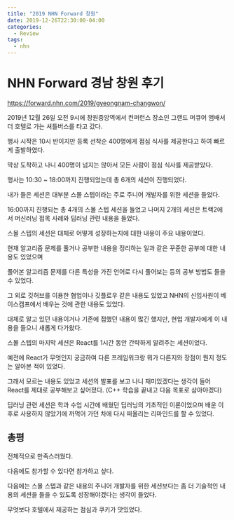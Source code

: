 ```yaml
---
title: "2019 NHN Forward 창원"
date: 2019-12-26T22:30:00-04:00
categories:
  - Review
tags:
  - nhn
---
```


# NHN Forward 경남 창원 후기

https://forward.nhn.com/2019/gyeongnam-changwon/

2019년 12월 26일 오전 9시에 창원중앙역에서 컨퍼런스 장소인 그랜드 머큐어 앰배서더 호텔로 가는 셔틀버스를 타고 갔다.

행사 시작은 10시 반이지만 등록 선착순 400명에게 점심 식사를 제공한다고 하여 빠르게 출발하였다.

막상 도착하고 나니 400명이 넘지는 않아서 모든 사람이 점심 식사를 제공받았다.

행사는 10:30 ~ 18:00까지 진행되었는데 총 6개의 세션이 진행되었다.

내가 들은 세션은 대부분 스몰 스텝이라는 주로 주니어 개발자를 위한 세션을 들었다.

16:00까지 진행되는 총 4개의 스몰 스텝 세션을 들었고 나머지 2개의 세션은 트랙2에서 머신러닝 접목 사례와 딥러닝 관련 내용을 들었다.

스몰 스텝의 세션은 대체로 어떻게 성장하는지에 대한 내용이 주요 내용이었다.

현재 알고리즘 문제를 풀거나 공부한 내용을 정리하는 일과 같은 꾸준한 공부에 대한 내용도 있었으며

풀어본 알고리즘 문제를 다른 특성을 가진 언어로 다시 풀어보는 등의 공부 방법도 들을 수 있었다.

그 외로 깃허브를 이용한 협업이나 깃플로우 같은 내용도 있었고 NHN의 신입사원이 베이스캠프에서 배우는 것에 관한 내용도 있었다.

대체로 알고 있던 내용이거나 기존에 접했던 내용이 많긴 했지만, 현업 개발자에게 이 내용을 들으니 새롭게 다가왔다.

스몰 스텝의 마지막 세션은 React를 1시간 동안 간략하게 알려주는 세션이었다.

예전에 React가 무엇인지 궁금하여 다른 프레임워크랑 뭐가 다른지와 장점이 뭔지 정도는 알아본 적이 있었다.

그래서 모르는 내용도 있었고 세션의 발표를 보고 나니 재미있겠다는 생각이 들어 React를 제대로 공부해보고 싶어졌다. (C++ 학습을 끝내고 다음 목표로 삼아야겠다)

딥러닝 관련 세션은 학과 수업 시간에 배웠던 딥러닝의 기초적인 이론이었으며 배운 이후로 사용하지 않았기에 까먹어 가던 차에 다시 떠올리는 리마인드를 할 수 있었다.

## 총평
전체적으로 만족스러웠다.

다음에도 참가할 수 있다면 참가하고 싶다.

다음에는 스몰 스텝과 같은 내용의 주니어 개발자를 위한 세션보다는 좀 더 기술적인 내용의 세션을 들을 수 있도록 성장해야겠다는 생각이 들었다.

무엇보다 호텔에서 제공하는 점심과 쿠키가 맛있었다.
